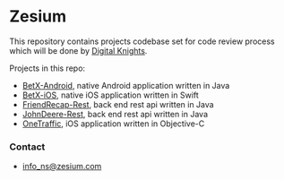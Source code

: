 ﻿# Zesium #

This repository contains projects codebase set for code review process which will be done by [Digital Knights](http://digitalknights.co/).

Projects in this repo:
* [BetX-Android](BetX-Android), native Android application written in Java
* [BetX-iOS](BetX-iOS), native iOS application written in Swift
* [FriendRecap-Rest](FriendRecap-Rest), back end rest api written in Java
* [JohnDeere-Rest](JohnDeere-Rest), back end rest api written in Java
* [OneTraffic](OneTraffic), iOS application written in Objective-C

### Contact ###

* info_ns@zesium.com